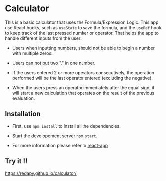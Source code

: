 # Calculator
This is a basic calculator that uses the Formula/Expression Logic. This app use React hooks, such as `useState` to save the formula, and the `useRef` hook to keep track of the last pressed number or operator. That helps the app to handle different inputs from the user:

- Users when inputting numbers, should not be able to begin a number with multiple zeros.

- Users can not put two "." in one number.

- If the users entered 2 or more operators consecutively, the operation performed will be the last operator entered (excluding the negative).

- When the users press an operator immediately after the equal sign, it will start a new calculation that operates on the result of the previous evaluation.

## Installation

- First, use `npm install` to install all the dependencies.

- Start the devolopement server `npm start`.

- For more information please refer to [react-app](/react-app.md)

## Try it !!

https://redapy.github.io/calculator/
